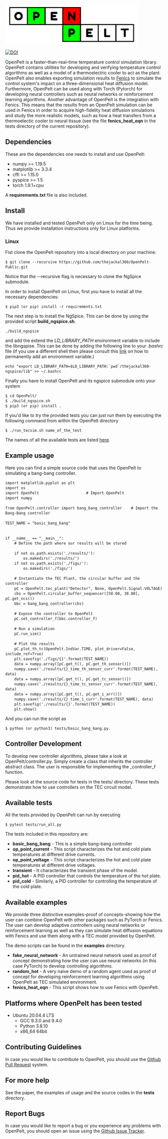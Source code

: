 ![](OpenPelt.png)

[![DOI](https://zenodo.org/badge/468954069.svg)](https://zenodo.org/badge/latestdoi/468954069)

OpenPelt is a faster-than-real-time temperature control simulation library.
OpenPelt contains utilities for developing and verifying temperature control
algorithms as well as a model of a thermoelectric cooler to act as the plant.
OpenPelt also enables exporting simulation results to [Fenics](https://fenicsproject.org/)
to simulate the control system's impact on a three-dimensional heat diffusion 
model. Furthermore, OpenPelt can be used along with Torch (Pytorch) for developing
neural controllers such as neural networks or reinforcement learning algorithms.
Another advantage of OpenPelt is the integration with Fenics. This means that
the results from an OpenPelt simulation can be used in Fenics in order to 
acquire high-fidelity heat diffusion simulations and study the more realistic
models, such as how a heat transfers from a thermoelectic cooler to neural 
tissue (see the file **fenics_heat_eqn** in the tests directory of the current
repository). 


##  Dependencies
These are the dependencies one needs to install and use OpenPelt:
  - numpy >= 1.19.5
  - matplotlib >= 3.3.4
  - cffi >= 1.15.0
  - pyspice >= 1.5
  - torch 1.9.1+cpu

A **requirements.txt** file is also included.


## Install

We have installed and tested OpenPelt only on Linux for the time being. Thus
we provide installation instructions only for Linux platforms. 

### Linux

Fist clone the OpenPelt repository into a local directory on your machine:
```
$ git clone --recursive https://github.com/thejackal360/OpenPelt-Public.git
```
Notice that the --recursive flag is necessary to clone the NgSpice submodule. 

In order to install OpenPelt on Linux, first you have to install all the 
necessary dependencies:
```
$ pip3 (or pip) install -r requirements.txt
```
The next step is to install the NgSpice. This can be done by using the provided
script **build_ngspice.sh**.
```
./build_ngspice
```
and add the extend the *LD_LIBRARY_PATH* environment variable to include the 
libngspise. This can be done by adding the following line to your *.bashrc*
file (if you use a different shell then please consult this
[link](https://unix.stackexchange.com/questions/117467/how-to-permanently-set-environmental-variables)
on how to permanently add an environment variable.)
```
echo "export LD_LIBRARY_PATH=$LD_LIBRARY_PATH:`pwd`/thejackal360-ngspice/lib" >> ~/.bashrc
```
Finally you have to install OpenPelt and its ngspice submodule onto your system
```
$ cd OpenPelt/
$ ./build_ngspice.sh
$ pip3 (or pip) install .
```
If you'd like to try the provided tests you can just run them by executing the
following command from within the OpenPelt directory
```
$ ./run_tecsim.sh name_of_the_test
```
The names of all the available tests are listed [here](https://github.com/thejackal360/OpenPelt-Public#available-tests). 


## Example usage

Here you can find a simple source code that uses the OpenPelt to simulating a
bang-bang controller. 

```
import matplotlib.pyplot as plt
import os
import OpenPelt                     # Import OpenPelt
import numpy

from OpenPelt.controller import bang_bang_controller    # Import the Bang-Bang controller

TEST_NAME = "basic_bang_bang"


if __name__ == "__main__":
    # Define the path where our results will be stored

    if not os.path.exists('./results/'):
        os.makedirs('./results/')
    if not os.path.exists('./figs/'):
        os.makedirs('./figs/')

    # Instantiate the TEC Plant, the circular buffer and the controller
    pC = OpenPelt.tec_plant("Detector", None, OpenPelt.Signal.VOLTAGE)
    cbs = OpenPelt.circular_buffer_sequencer([50.00, 30.00], pC.get_ncs())
    bbc = bang_bang_controller(cbs)

    # Expose the controller to OpenPelt
    pC.set_controller_f(bbc.controller_f)

    # Run a simulation
    pC.run_sim()

    # Plot the results
    pC.plot_th_tc(OpenPelt.IndVar.TIME, plot_driver=False, include_ref=True)
    plt.savefig('./figs/{}'.format(TEST_NAME))
    data = numpy.array([pC.get_t(), pC.get_th_sensor()])
    numpy.save('./results/{}_time_th_sensor_curr'.format(TEST_NAME), data)
    data = numpy.array([pC.get_t(), pC.get_tc_sensor()])
    numpy.save('./results/{}_time_tc_sensor_curr'.format(TEST_NAME), data)
    data = numpy.array([pC.get_t(), pC.get_i_arr()])
    numpy.save('./results/{}_time_i_curr'.format(TEST_NAME), data)
    plt.savefig('./results/{}'.format(TEST_NAME))
    plt.show()

```

And you can run the script as
```
$ python (or python3) tests/basic_bang_bang.py. 
```

## Controller Development

To develop new controller algorithms, please take a look at OpenPelt/controller.py.
Simply create a class that inherits the controller abstract class. The user is
responsible for implementing the _controller_f function.

Please look at the source code for tests in the tests/ directory. These tests
demonstrate how to use controllers on the TEC circuit model.

## Available tests

All the tests provided by OpenPelt can run by executing
```
$ pytest tests/run_all.py
```
The tests included in this repository are: 
  - **basic_bang_bang** - This is a simple bang-bang controller
  - **op_point_current** - This script characterizes the hot and cold plate temperatures
  at different drive currents.
  - **op_point_voltage** - This script characterizes the hot and cold plate temperatures
  at different drive voltages.
  - **transient** - It characterizes the transient phase of the model.
  - **pid_hot** - A PID controller that controls the temperature of the hot plate.
  - **pid_cold** - Similarly, a PID controller for controlling the temperature of the
  cold plate.


## Available examples

We provide three distinctive examples-proof of concepts-showing how the user
can combine OpenPelt with other packages such as PyTorch or Fenics. The user
can develop adaptive controllers using neural networks or reinforcement learning
as well as they can simulate heat diffusion equations with Fenics and use them
along with a TEC model provided by OpenPelt.

The demo scripts can be found in the **examples** directory. 
  - **fake_neural_network** - An untrained neural network used as proof of concept
  demonstrating how the user can use neural networks (in this case PyTorch)
  to develop controlling algorithms.
  - **random_hot** - A very naive demo of a random agent used as proof of concept
  for developing reinforcement learning algorithms using OpenPelt as TEC 
  simulated environment.
  - **fenics_heat_eqn** - This script shows how to use Fenics with OpenPelt.
 
## Platforms where OpenPelt has been tested

  - Ubuntu 20.04.4 LTS
    - GCC 9.3.0 and 9.4.0
    - Python 3.8.10
    - x86_64 64bit

## Contributing Guidelines

In case you would like to contribute to OpenPelt, you should use the [Github Pull
Request](https://github.com/thejackal360/OpenPelt-Public/pulls) system. 


## For more help

See the paper, the examples of usage and the source codes in the **tests**
directory.

## Report Bugs

In case you would like to report a bug or you experience any problems with
OpenPelt, you should open an issue using the 
[Github Issue Tracker](https://github.com/thejackal360/OpenPelt-Public/issues). 
